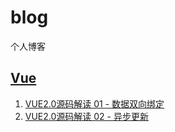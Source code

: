 # blog
个人博客

## [Vue](https://github.com/sheguloves/blog/labels/vue.js)
1. [VUE2.0源码解读 01 - 数据双向绑定](https://github.com/sheguloves/blog/issues/10)
2. [VUE2.0源码解读 02 - 异步更新](https://github.com/sheguloves/blog/issues/11)
